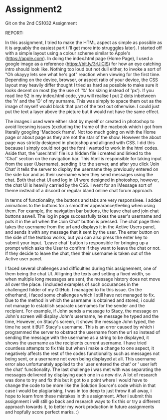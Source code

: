 # Assignment2
Git on the 2nd CS1032 Assignment

REPORT:

In this assignment, I tried to make the HTML aspect as simple as possible as it is arguably the easiest part (I'll get more into strugggles later). 
I started off with a simple layout using a colour scheme similar to Apple's (https://apple.com). In doing the index.html page (Home Page), I used a google image as
a reference (https://bit.ly/3rUlClS) for how an eye catching intro should look like. Nothing too loud but not dull either, to invoke a sort of "Oh okayyy lets see what he's got"
reaction when viewing for the first time. Depending on the device, browser, or aspect ratio of your device, the CSS layout may heavily differ thought I tried as hard as possible
to make sure it looks decent on most (by the use of '%' for sizing instead of 'px'). If you read line 52 in my index.html code, you will realise I put 2 dots inbetween the 'h' 
and the 'D' of my surname. This was simply to space them out as the image of myself would block that part of the text out otherwise. I could just put the text a layer above the 
picture but it would not have the same effect. 

The images i used were either shot by myself or created in photoshop to avoid licesning issues (excluding the frame of the macbook which i got from literally googling 'Macbook 
frame'. Not too much going on with the Home page or about page as they are not the star of the show. However the about page was strictly designed in photoshop and alligned with
CSS. I did this because i simply could not get the font i wanted to work in the html codes. Aside that, the 'user.html' file is a hidden file i created and linked to the 'Chat'
section on the navigation bar. This html is responsible for taking input from the user (Username), sending it to the server, and after you click 'Join Chat' it tells the server
to display the username they previously entered on the side bar and as their username when they send messages using the chat. Both that chat UI and log in UI were designed in 
photoshop, however, the chat UI is heavily carried by the CSS. I went for an iMessage sort of theme instead of a discord or regular bland online chat forum approach.

In terms of functionality, the buttons and tabs are very responsivee. I added animations to the buttons for a smoother appearance/feeling when using them. For example, the 
navigation bar buttons, the leave chat and join chat buttons aswell. The log in page successfully takes the user's username and puts it in the url when the 'Join Chat' button is pressed. The chat page then takes the username from the url and displays it in the Active Users panel, and sends it with any message that it sent by the user. The enter button on the side of the textbox works, but you can also press the enter key to submit your input. 'Leave chat' button is responsible for bringing up a prompt which asks the User to confirm if they want to leave the chat or not. If they decide to leave the chat, then their username is taken out of the Active user panel. 

I faced several challenges and difficulties during this assignement, one of them being the chat UI. Alligning the texts and setting a fixed width, so when multiple long messages are sent, the message history does not move all over the place. I included examples of such occurances in the challenged folder of my GitHub. I managed to fix this issue. On the otherhand, i faced some challenges which I still have not managed to fix. Due to the method in which the username is obtained and stored, i could not manage to establish separate usernames for the sender and the recipient. For example, if John sends a message to Stacy, the message on John's screen will display John's username, he message he typed and the time, However, on Stacy's screen, it shows the message John typed, the time he sent it BUT Stacy's username. This is an error caused by which i programmed the server to obstract the username from the url so instead of sending the message with the username as a string to be displayed, it shows the username as the recipients current username. I have tried countless attempts to fix this but when i make a change to one aspect, it negatively affects the rest of the codes functionality such as messages not being sent, or a username not even being displayed at all. This username error also unfortunately applied to the 'user entered the chat' or ' user left the chat' functionality. The last challenge i was met with was separating the messages delivered by displaying each one in a new div. A lot of research was done to try and fix this but it got to a point where I would have to change the code to be more like the Solution Source's code which in that case i would be plagiarising, I was in too deep to just throw it all away, i hope to learn from these mistakes in this assignment. After i submit this assignment i will still go back and research ways to fix this or try a different approach towards it, to better my work production in future assignments and hopfully score perfect marks. :)
